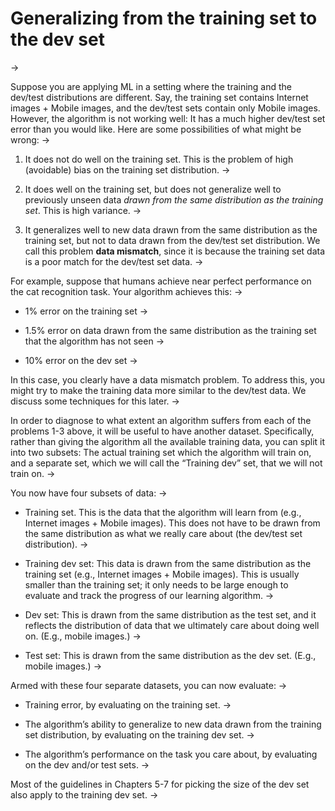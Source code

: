 # Generalizing from the training set to the dev set
->


Suppose you are applying ML in a setting where the training and the dev/test distributions are different. Say, the training set contains Internet images + Mobile images, and the dev/test sets contain only Mobile images. However, the algorithm is not working well: It has a much higher dev/test set error than you would like. Here are some possibilities of what might be wrong:
->


1. It does not do well on the training set. This is the problem of high (avoidable) bias on the training set distribution.
->


2. It does well on the training set, but does not generalize well to previously unseen data *drawn from the same distribution as the training set*.​ This is high variance.
->


3. It generalizes well to new data drawn from the same distribution as the training set, but not to data drawn from the dev/test set distribution. We call this problem ​**data mismatch​**, since it is because the training set data is a poor match for the dev/test set data.
->


For example, suppose that humans achieve near perfect performance on the cat recognition task. Your algorithm achieves this:
->


* 1% error on the training set
->


* 1.5% error on data drawn from the same distribution as the training set that the algorithm has not seen
->


* 10% error on the dev set
->


In this case, you clearly have a data mismatch problem. To address this, you might try to make the training data more similar to the dev/test data. We discuss some techniques for this later.
->


In order to diagnose to what extent an algorithm suffers from each of the problems 1-3 above, it will be useful to have another dataset. Specifically, rather than giving the algorithm all the available training data, you can split it into two subsets: The actual training set which the algorithm will train on, and a separate set, which we will call the “Training dev” set, that we will not train on.
->


You now have four subsets of data:
->


* Training set. This is the data that the algorithm will learn from (e.g., Internet images + Mobile images). This does not have to be drawn from the same distribution as what we really care about (the dev/test set distribution).
->


* Training dev set: This data is drawn from the same distribution as the training set (e.g., Internet images + Mobile images). This is usually smaller than the training set; it only needs to be large enough to evaluate and track the progress of our learning algorithm.
->


* Dev set: This is drawn from the same distribution as the test set, and it reflects the distribution of data that we ultimately care about doing well on. (E.g., mobile images.)
->


* Test set: This is drawn from the same distribution as the dev set. (E.g., mobile images.)
->


Armed with these four separate datasets, you can now evaluate:
->


* Training error, by evaluating on the training set.
->


* The algorithm’s ability to generalize to new data drawn from the training set distribution, by evaluating on the training dev set.
->


* The algorithm’s performance on the task you care about, by evaluating on the dev and/or test sets.
->


Most of the guidelines in Chapters 5-7 for picking the size of the dev set also apply to the training dev set.
->

